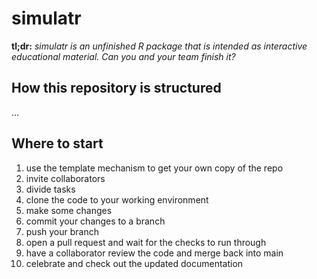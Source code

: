 # simulatr

**tl;dr:** *simulatr is an unfinished R package that is intended as interactive educational material. Can you and your team finish it?*

## How this repository is structured

...

## Where to start

1. use the template mechanism to get your own copy of the repo
2. invite collaborators
3. divide tasks
4. clone the code to your working environment
5. make some changes 
6. commit your changes to a branch
7. push your branch 
8. open a pull request and wait for the checks to run through
9. have a collaborator review the code and merge back into main
10. celebrate and check out the updated documentation

